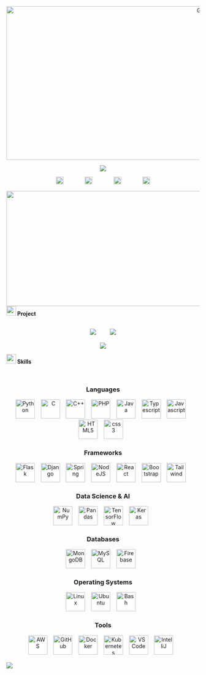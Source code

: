  

<a target="_blank" align="center">
  <img align="center" height="400" width="1000" alt="GIF" src="https://i.gifer.com/33HI.gif">
</a>

<p align="center">
  <a href="https://github.com/IVANMORAG">
    <img src="https://readme-typing-svg.herokuapp.com?color=%23E6F7FF&size=28&center=true&vCenter=true&width=800&height=80&lines=H%CC%B7i%CC%B7%2C+%CC%B7W%CC%B7e%CC%B7l%CC%B7c%CC%B7o%CC%B7m%CC%B7e%CC%B7+%CC%B7t%CC%B7o%CC%B7+%CC%B7m%CC%B7y%CC%B7+%CC%B7G%CC%B7i%CC%B7t%CC%B7h%CC%B7u%CC%B7b%CC%B7;&duration=3000&fontWeight=900&background=linear-gradient(90deg,%20%230044FF,%20%23FFFFFF)&shadow=0_0_25px_%230044FF,0_0_50px_%23FFFFFF">
  </a>
</p>

<div align="center">
  <a href="https://www.linkedin.com/in/ivan-morag/" style="text-decoration:none"><!--
  --><img src="https://raw.githubusercontent.com/gauravghongde/social-icons/master/SVG/White/LinkedIN_white.svg" width="20px" alt="LinkedIn" style="margin:0 10px;"><!--
  --></a>       
&nbsp;&nbsp;&nbsp;&nbsp;&nbsp;&nbsp;&nbsp;&nbsp;<!--
  --><a href="https://www.instagram.com/ivn_mg/" style="text-decoration:none"><!--
  --><img src="https://cdn.simpleicons.org/instagram/white" width="20px" alt="Instagram" style="margin:0 10px;"><!--
  --></a>
  &nbsp;&nbsp;&nbsp;&nbsp;&nbsp;&nbsp;&nbsp;&nbsp;<!-- 
  --><a href="https://x.com/Ivn_moraG" style="text-decoration:none"><!--
  --><img src="https://cdn.simpleicons.org/x/white" width="20px" alt="X (Twitter)" style="margin:0 10px;"><!--
  --></a>
  &nbsp;&nbsp;&nbsp;&nbsp;&nbsp;&nbsp;&nbsp;&nbsp;<!--
  --><a href="https://www.tiktok.com/@ivan_morag" style="text-decoration:none"><!--
  --><img src="https://cdn.simpleicons.org/tiktok/white" width="20px" alt="TikTok" style="margin:0 10px;"><!--
  --></a>
</div>

[<img align="left" width="1000" src="https://youtube-music-widget.vercel.app/_Now_Playing-FF0000?style=flat-square&logo=youtube-music&logoColor=white" height="300">](https://music.youtube.com/playlist?list=PLlHhWhyPeWs7qJtNiUH3f8Z3oSO8CgiH-)

<br>

 <img src="https://media2.giphy.com/media/QssGEmpkyEOhBCb7e1/giphy.gif?cid=ecf05e47a0n3gi1bfqntqmob8g9aid1oyj2wr3ds3mg700bl&rid=giphy.gif" width ="25"><b> Project</b>
 
<br/>
<div align="center">
  <a href="https://github.com/IVANMORAG/mri-tumor-segmentation" style="text-decoration:none"><!--
  --><img src="https://github-readme-stats.vercel.app/api/pin/?username=IVANMORAG&repo=mri-tumor-segmentation&theme=tokyonight" /><!--
  --></a>       
&nbsp;&nbsp;&nbsp;&nbsp;&nbsp;&nbsp;&nbsp;&nbsp;<!--
  --><a href="https://github.com/IVANMORAG/api-android-malware" style="text-decoration:none"><!--
  --><img src="https://github-readme-stats.vercel.app/api/pin/?username=IVANMORAG&repo=api-android-malware&theme=tokyonight" /><!--
  --></a>
<br>
<br>
<!-- Línea 2 -->
<a href="https://github.com/IVANMORAG/facial-point-detection" style="text-decoration:none">
  <img src="https://github-readme-stats.vercel.app/api/pin/?username=IVANMORAG&repo=facial-point-detection&theme=tokyonight" />
</a>

</div>


<!-- STACK -->
 <img src="https://media2.giphy.com/media/QssGEmpkyEOhBCb7e1/giphy.gif?cid=ecf05e47a0n3gi1bfqntqmob8g9aid1oyj2wr3ds3mg700bl&rid=giphy.gif" width ="25"><b> Skills</b>
 &nbsp;&nbsp;&nbsp;&nbsp;&nbsp;&nbsp;&nbsp;&nbsp;
 
<br>
<div align="center" width="100">
<!-- Languages -->

<h3>Languages</h3>
<img
  src="https://cdn.jsdelivr.net/gh/devicons/devicon@latest/icons/python/python-original-wordmark.svg"
  width="50px"
  alt="Python">
  &nbsp;&nbsp;
<img
  src="https://cdn.jsdelivr.net/gh/devicons/devicon@latest/icons/c/c-original.svg"
  width="50px"
  alt="C">
  &nbsp;&nbsp;
<img
  src="https://cdn.jsdelivr.net/gh/devicons/devicon@latest/icons/cplusplus/cplusplus-original.svg"
  width="50px"
  alt="C++">
  &nbsp;&nbsp;
<img
  src="https://cdn.jsdelivr.net/gh/devicons/devicon@latest/icons/php/php-original.svg"
  width="50px"
  alt="PHP">
  &nbsp;&nbsp;
<img
  src="https://cdn.jsdelivr.net/gh/devicons/devicon@latest/icons/java/java-original-wordmark.svg"
  width="50px"
  alt="Java">
  &nbsp;&nbsp;
<img
  src="https://cdn.jsdelivr.net/gh/devicons/devicon@latest/icons/typescript/typescript-original.svg"
  width="50px"
  alt="Typescript">
  &nbsp;&nbsp;
<img
  src="https://cdn.jsdelivr.net/gh/devicons/devicon@latest/icons/javascript/javascript-original.svg"
  width="50px"
  alt="Javascript">
  &nbsp;&nbsp;
<img
  src="https://cdn.jsdelivr.net/gh/devicons/devicon@latest/icons/html5/html5-original-wordmark.svg"
  width="50px"
  alt="HTML5">
  &nbsp;&nbsp;
<img
  src="https://cdn.jsdelivr.net/gh/devicons/devicon@latest/icons/css3/css3-original-wordmark.svg"
  width="50px"
  alt="css3">
  &nbsp;&nbsp;

<!-- Frameworks -->
</br>
<h3>Frameworks</h3>
<img
  src="https://cdn.jsdelivr.net/gh/devicons/devicon@latest/icons/flask/flask-original-wordmark.svg"
  width="50px"
  alt="Flask">
  &nbsp;&nbsp;
<img
  src="https://cdn.jsdelivr.net/gh/devicons/devicon@latest/icons/django/django-plain-wordmark.svg"
  width="50px"
  alt="Django">
  &nbsp;&nbsp;
<img
  src="https://cdn.jsdelivr.net/gh/devicons/devicon@latest/icons/spring/spring-original-wordmark.svg"
  width="50px"
  alt="Spring">
  &nbsp;&nbsp;
<img
  src="https://cdn.jsdelivr.net/gh/devicons/devicon@latest/icons/nodejs/nodejs-original-wordmark.svg"
  width="50px"
  alt="NodeJS">
  &nbsp;&nbsp;
<img
  src="https://cdn.jsdelivr.net/gh/devicons/devicon@latest/icons/react/react-original-wordmark.svg"
  width="50px"
  alt="React">
  &nbsp;&nbsp;
<img
  src="https://cdn.jsdelivr.net/gh/devicons/devicon@latest/icons/bootstrap/bootstrap-plain-wordmark.svg"
  width="50px"
  alt="Bootstrap">
  &nbsp;&nbsp;
<img
  src="https://cdn.jsdelivr.net/gh/devicons/devicon@latest/icons/tailwindcss/tailwindcss-original-wordmark.svg"
  width="50px"
  alt="Tailwind">
  &nbsp;&nbsp;

<!-- Data Science & AI -->
</br>
<h3>Data Science & AI</h3>
<img
  src="https://cdn.jsdelivr.net/gh/devicons/devicon@latest/icons/numpy/numpy-original-wordmark.svg"
  width="50px"
  alt="NumPy">
  &nbsp;&nbsp;
<img
  src="https://cdn.jsdelivr.net/gh/devicons/devicon@latest/icons/pandas/pandas-original-wordmark.svg"
  width="50px"
  alt="Pandas">
  &nbsp;&nbsp;
<img
  src="https://cdn.jsdelivr.net/gh/devicons/devicon@latest/icons/tensorflow/tensorflow-original-wordmark.svg"
  width="50px"
  alt="TensorFlow">
  &nbsp;&nbsp;
<img
  src="https://cdn.jsdelivr.net/gh/devicons/devicon@latest/icons/keras/keras-original-wordmark.svg"
  width="50px"
  alt="Keras">
  &nbsp;&nbsp;

<!-- Databases -->
</br>
<h3>Databases</h3>
<img
  src="https://cdn.jsdelivr.net/gh/devicons/devicon@latest/icons/mongodb/mongodb-original-wordmark.svg"
  width="50px"
  alt="MongoDB">
  &nbsp;&nbsp;
<img
  src="https://cdn.jsdelivr.net/gh/devicons/devicon@latest/icons/mysql/mysql-original-wordmark.svg"
  width="50px"
  alt="MySQL">
  &nbsp;&nbsp;
<img
  src="https://cdn.jsdelivr.net/gh/devicons/devicon@latest/icons/firebase/firebase-plain-wordmark.svg"
  width="50px"
  alt="Firebase">
  &nbsp;&nbsp;

<!-- Operating Systems -->
</br>
<h3>Operating Systems</h3>
<img
  src="https://cdn.jsdelivr.net/gh/devicons/devicon@latest/icons/linux/linux-original.svg"
  width="50px"
  alt="Linux">
  &nbsp;&nbsp;
<img
  src="https://cdn.jsdelivr.net/gh/devicons/devicon@latest/icons/ubuntu/ubuntu-plain-wordmark.svg"
  width="50px"
  alt="Ubuntu">
  &nbsp;&nbsp;
<img
  src="https://cdn.jsdelivr.net/gh/devicons/devicon@latest/icons/bash/bash-original.svg"
  width="50px"
  alt="Bash">
  &nbsp;&nbsp;

<!-- Tools -->
</br>
<h3>Tools</h3>
<img
  src="https://cdn.jsdelivr.net/gh/devicons/devicon@latest/icons/amazonwebservices/amazonwebservices-original-wordmark.svg"
  width="50px"
  alt="AWS">
  &nbsp;&nbsp;
<img
  src="https://cdn.jsdelivr.net/gh/devicons/devicon@latest/icons/github/github-original-wordmark.svg"
  width="50px"
  alt="GitHub">
  &nbsp;&nbsp;
<img
  src="https://cdn.jsdelivr.net/gh/devicons/devicon@latest/icons/docker/docker-original-wordmark.svg"
  width="50px"
  alt="Docker">
  &nbsp;&nbsp;
<img
  src="https://cdn.jsdelivr.net/gh/devicons/devicon@latest/icons/kubernetes/kubernetes-plain-wordmark.svg"
  width="50px"
  alt="Kubernetes">
  &nbsp;&nbsp;
<img
  src="https://cdn.jsdelivr.net/gh/devicons/devicon@latest/icons/vscode/vscode-original-wordmark.svg"
  width="50px"
  alt="VS Code">
  &nbsp;&nbsp;
<img
  src="https://upload.wikimedia.org/wikipedia/commons/thumb/9/9c/IntelliJ_IDEA_Icon.svg/512px-IntelliJ_IDEA_Icon.svg.png"
  width="50px"
  alt="IntelliJ">
  &nbsp;&nbsp;
</div>

</br>
<!--horizontal divider(gradiant)-->
<img src="https://user-images.githubusercontent.com/73097560/115834477-dbab4500-a447-11eb-908a-139a6edaec5c.gif">


